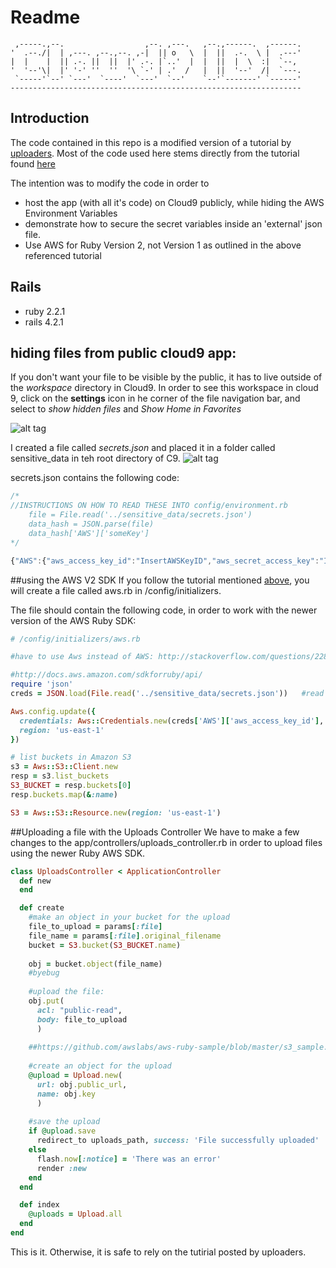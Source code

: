 # Readme

     ,-----.,--.                  ,--. ,---.   ,--.,------.  ,------.
    '  .--./|  | ,---. ,--.,--. ,-|  || o   \  |  ||  .-.  \ |  .---'
    |  |    |  || .-. ||  ||  |' .-. |`..'  |  |  ||  |  \  :|  `--, 
    '  '--'\|  |' '-' ''  ''  '\ `-' | .'  /   |  ||  '--'  /|  `---.
     `-----'`--' `---'  `----'  `---'  `--'    `--'`-------' `------'
    ----------------------------------------------------------------- 

## Introduction
The code contained in this repo is a modified version of a tutorial by [uploaders](https://github.com/uploaders). Most of the code used here stems directly from the tutorial found [here](https://github.com/uploaders/aws-sdk-rails-4.2)

The intention was to modify the code in order to
- host the app (with all it's code) on Cloud9 publicly, while hiding the AWS Environment Variables
- demonstrate how to secure the secret variables inside an 'external' json file.
- Use AWS for Ruby Version 2, not Version 1 as outlined in the above referenced tutorial

## Rails
- ruby 2.2.1
- rails 4.2.1

## hiding files from public cloud9 app:
If you don't want your file to be visible by the public, it has to live outside of the *workspace* directory in Cloud9.
In order to see this workspace in cloud 9, click on the **settings** icon in he corner of the file navigation bar, and select to *show hidden files* and *Show Home in Favorites*

![alt tag](https://cloud.githubusercontent.com/assets/3217286/8710510/4923a492-2b18-11e5-8456-ff175900e50d.png)

I created a file called *secrets.json* and placed it in a folder called sensitive_data in teh root directory of C9.
![alt tag](https://cloud.githubusercontent.com/assets/3217286/8709503/a280504c-2b10-11e5-916c-d27529bfe050.JPG)

secrets.json contains the following code:
```javascript
/*
//INSTRUCTIONS ON HOW TO READ THESE INTO config/environment.rb
    file = File.read('../sensitive_data/secrets.json')
    data_hash = JSON.parse(file)
    data_hash['AWS']['someKey']
*/

{"AWS":{"aws_access_key_id":"InsertAWSKeyID","aws_secret_access_key":"InsertAWSSecretKey"}}
```

##using the AWS V2 SDK
If you follow the tutorial mentioned [above](https://github.com/uploaders/aws-sdk-rails-4.2), you will create a file called aws.rb in /config/initializers. 

The file should contain the following code, in order to work with the newer version of the AWS Ruby SDK:

```ruby
# /config/initializers/aws.rb

#have to use Aws instead of AWS: http://stackoverflow.com/questions/22826432/uninitialized-constant-aws-nameerror

#http://docs.aws.amazon.com/sdkforruby/api/
require 'json'
creds = JSON.load(File.read('../sensitive_data/secrets.json'))   #read file from *external* directory

Aws.config.update({
  credentials: Aws::Credentials.new(creds['AWS']['aws_access_key_id'], creds['AWS']['aws_secret_access_key']),
  region: 'us-east-1'
})

# list buckets in Amazon S3
s3 = Aws::S3::Client.new
resp = s3.list_buckets
S3_BUCKET = resp.buckets[0]
resp.buckets.map(&:name)

S3 = Aws::S3::Resource.new(region: 'us-east-1')
```

##Uploading a file with the Uploads Controller
We have to make a few changes to the app/controllers/uploads_controller.rb in order to upload files using the newer Ruby AWS SDK.

```ruby
class UploadsController < ApplicationController
  def new
  end

  def create
    #make an object in your bucket for the upload
    file_to_upload = params[:file]
    file_name = params[:file].original_filename
    bucket = S3.bucket(S3_BUCKET.name)
    
    obj = bucket.object(file_name)
    #byebug
    
    #upload the file:
    obj.put(
      acl: "public-read",
      body: file_to_upload
      )
      
    ##https://github.com/awslabs/aws-ruby-sample/blob/master/s3_sample.rb
      
    #create an object for the upload
    @upload = Upload.new(
      url: obj.public_url,
      name: obj.key
      )
    
    #save the upload
    if @upload.save
      redirect_to uploads_path, success: 'File successfully uploaded'
    else
      flash.now[:notice] = 'There was an error'
      render :new
    end    
  end

  def index
    @uploads = Upload.all
  end
end
```

This is it. Otherwise, it is safe to rely on the tutirial posted by uploaders. 
